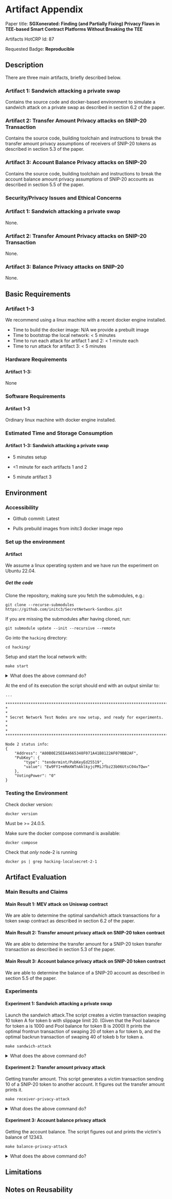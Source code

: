 # Artifact Appendix
Paper title: **SGXonerated: Finding (and Partially Fixing) Privacy Flaws in
TEE-based Smart Contract Platforms Without Breaking the TEE**

Artifacts HotCRP Id: 87

Requested Badge: **Reproducible**
<!-- Requested Badge: Either **Available** or **Reproducible** -->

## Description
<!-- A short description of your artifact and how it links to your paper. -->
There are three main artifacts, briefly described below.

### Artifact 1: Sandwich attacking a private swap
Contains the source code and docker-based environment to simulate a sandwich attack on
a private swap as described in section 6.2 of the paper.

### Artifact 2: Transfer Amount Privacy attacks on SNIP-20 Transaction
Contains the source code, building toolchain and instructions to break the transfer amount privacy
assumptions of receivers of SNIP-20 tokens as described in section 5.3 of the paper.

### Artifact 3: Account Balance Privacy attacks on SNIP-20
Contains the source code, building toolchain and instructions to break the account balance amount privacy
assumptions of SNIP-20 accounts as described in section 5.5 of the paper.

### Security/Privacy Issues and Ethical Concerns
<!--
 If your artifacts hold any risk to the security or privacy of the reviewer's machine, specify them here, e.g., if your artifacts require a specific security mechanism, like the firewall, ASLR, or another thing, to be disabled for its execution.
Also, emphasize if your artifacts contain malware samples, or something similar, to be analyzed.
In addition, you must highlight any ethical concerns regarding your artifacts here.
-->
### Artifact 1: Sandwich attacking a private swap
None.

### Artifact 2: Transfer Amount Privacy attacks on SNIP-20 Transaction
None.

### Artifact 3: Balance Privacy attacks on SNIP-20
None.

## Basic Requirements
<!--
Describe the minimal hardware and software requirements of your artifacts and estimate the compute time and storage required to run the artifacts.
-->
### Artifact 1-3
We recommend using a linux machine with a recent docker engine installed.

* Time to build the docker image: N/A we provide a prebuilt image
* Time to bootstrap the local network: < 5 minutes
* Time to run each attack for artifact 1 and 2: < 1 minute each
* Time to run attack for artifact 3: < 5 minutes

<!-- ### Artifact 4: Tracing attacks on SNIP-20 transfers
An SGX-enabled machine is required.
See [Secret Network Node Setup](https://docs.scrt.network/secret-network-documentation/infrastructure/setting-up-a-node-validator). -->


### Hardware Requirements
<!--
If your artifacts require specific hardware to be executed, mention that here.
Provide instructions on how a reviewer can gain access to that hardware through remote access, buying or renting, or even emulating the hardware.
Make sure to preserve the anonymity of the reviewer at any time.
-->
#### Artifact 1-3: 

None

<!-- #### Artifact 4: Tracing attacks on SNIP-20 transfers
An SGX-enabled machine is required.
See [Secret Network Node Setup](https://docs.scrt.network/secret-network-documentation/infrastructure/setting-up-a-node-validator). -->

### Software Requirements
<!--
Describe the OS and software packages required to evaluate your artifact.
This description is essential if you rely on proprietary software or software that might not be easily accessible for other reasons.
Describe how the reviewer can obtain and install all third-party software, data sets, and models.
-->
#### Artifact 1-3
Ordinary linux machine with docker engine installed.

<!-- #### Artifact 4: Tracing attacks on SNIP-20 transfers
Ordinary linux machine with docker engine installed to build the binaries and an
SGX-enabled machine is required to run a [Secret Network Node](https://docs.scrt.network/secret-network-documentation/infrastructure/setting-up-a-node-validator). -->

### Estimated Time and Storage Consumption
<!--
Provide an estimated value for the time the evaluation will take and the space on the disk it will consume. 
This helps reviewers to schedule the evaluation in their time plan and to see if everything is running as intended.
More specifically, a reviewer, who knows that the evaluation might take 10 hours, does not expect an error if,  after 1 hour, the computer is still calculating things.
-->
#### Artifact 1-3: Sandwich attacking a private swap

* 5 minutes setup

* <1 minute for each artifacts 1 and 2

* 5 minute artifact 3

<!-- #### Artifact 4: Tracing attacks on SNIP-20 transfers -->

<!-- * TODO time and storage consumption for secret network node?? -->

## Environment
<!--
In the following, describe how to access our artifact and all related and necessary data and software components.
Afterward, describe how to set up everything and how to verify that everything is set up correctly.
-->

### Accessibility
<!--
Describe how to access your artifacts via persistent sources.
Valid hosting options are institutional and third-party digital repositories.
Do not use personal web pages.
For repositories that evolve over time (e.g., Git Repositories ), specify a specific commit-id or tag to be evaluated.
In case your repository changes during the evaluation to address the reviewer's feedback, please provide an updated link (or commit-id / tag) in a comment.
-->
* Github commit: Latest

* Pulls prebuild images from initc3 docker image repo

### Set up the environment
<!--
Describe how the reviews should set up the environment for your artifacts, including download and install dependencies and the installation of the artifact itself.
Be as specific as possible here.
If possible, use code segments to simply the workflow, e.g.,

```bash
git clone git@my_awesome_artifact.com/repo
apt install libxxx xxx
```

Describe the expected results where it makes sense to do so.
-->

#### Artifact 
We assume a linux operating system and we have run the experiment on Ubuntu 22.04.

##### Get the code
Clone the repository, making sure you fetch the submodules, e.g.:

```shell
git clone --recurse-submodules https://github.com/initc3/SecretNetwork-Sandbox.git
```

If you are missing the submodules after having cloned, run:

```shell
git submodule update --init --recursive --remote
```


Go into the `hacking` directory:

```shell
cd hacking/
```

Setup and start the local network with:

```shell
make start
```

<details>
<summary>What does the above command do?</summary>

[Full description of start_node.sh](./hacking/scripts/README.md#start_nodesh)

1) Start a validator node (node-1) and a non-validator node (node-2)

2) Store and instantiate Toy Uniswap demo contracts and set up the initial states for the MEV sandwhich attack.
The pool sizes are 1000 for `token_a` and 2000 for `token_b`.
The victim and adversary account in the toy-swap contract each have a balance
of 100 `token_a` and `token_b`.

3) Store and instantiate snip-20 contract and set up the initial states for the SNIP-20 privacy attack demos.
The victim account has a balance of 12343. Two attacker accounts have balance of 10000 each.

4) Shut down node-1 to launch the attack in simulation mode without broadcasting
any transactions to the network.
</details>

At the end of its execution the script should end with an output similar to:
```console
...

*********************************************************************************
*                                                                               *
* Secret Network Test Nodes are now setup, and ready for experiments.           *
*                                                                               *
*********************************************************************************

Node 2 status info:
{
	"Address": "A80B0E25EEA4665348F071A41B8122AF079BB2AF",
	"PubKey": {
		"type": "tendermint/PubKeyEd25519",
		"value": "Ew9FY1+mRmXWTnAklkyjcPMiJfbz23b06UtsC04xTQw="
	},
	"VotingPower": "0"
}
```

### Testing the Environment
<!--
Describe the basic functionality tests to check if the environment is set up correctly.
These tests could be unit tests, training an ML model on very low training data, etc.
If these tests succeed, all required software should be functioning correctly.
Include the expected output for unambiguous outputs of tests.
Use code segments to simplify the workflow, e.g.,
```bash
python envtest.py
```
-->
Check docker version:

```shell
docker version
```

Must be >= 24.0.5.

Make sure the docker compose command is available:

```shell
docker compose
```

Check that *only* node-2 is running 
```shell
docker ps | grep hacking-localsecret-2-1
```


## Artifact Evaluation
<!--
This section includes all the steps required to evaluate your artifact's functionality and validate your paper's key results and claims.
Therefore, highlight your paper's main results and claims in the first subsection. And describe the experiments that support your claims in the subsection after that.
-->

### Main Results and Claims
<!--
List all your paper's main results and claims that are supported by your submitted artifacts.
-->

#### Main Result 1: MEV attack on Uniswap contract
We are able to determine the optimal sandwhich attack transactions for a token swap contract as described in section 6.2 of the paper.  

#### Main Result 2: Transfer amount privacy attack on SNIP-20 token contract
We are able to determine the transfer amount for a SNIP-20 token transfer transaction as described in section 5.3 of the paper.  

#### Main Result 3: Account balance privacy attack on SNIP-20 token contract
We are able to determine the balance of a SNIP-20 account as described in section 5.5 of the paper.

### Experiments
<!--
List each experiment the reviewer has to execute. Describe:
 - How to execute it in detailed steps.
 - What the expected result is.
 - How long it takes and how much space it consumes on disk. (approximately)
 - Which claim and results does it support, and how.
-->

#### Experiment 1: Sandwich attacking a private swap
Launch the sandwich attack.The script creates a victim transaction swaping 10 token A for token b with slippage limit 20. (Given that the Pool balance for token a is 1000 and Pool balance for token B is 2000) It prints the optimal frontrun transaction of swaping 20 of token a for token b, and the optimal backrun transaction of swaping 40 of tokeb b for token a.


```shell
make sandwich-attack
```

<details>
<summary>What does the above command do?</summary>

[Full description of sandwich-attack.sh](./hacking/scripts/README.md#sandwich-attacksh)


The above command simulates an adversary executing the following steps:

1) Generate a victim swap transaction to swap 10 `token_a` for at least 20 `token_b`.

2) Find a front-run transaction by bisection search that, when executed before the
   victim's transaction, won't fail the victim's transaction. The front-run transaction
   found swaps 20 `token_a` with a slippage limit of 0, resulting in obtaining 40
   `token_b`.

3) After the victim's transaction, the adversary executes a back-run transaction to
   sell the 40 `token_b`, increasing their balance of `token_a` by 1 and maintaining
   their balance of `token_b`.
</details>


#### Experiment 2: Transfer amount privacy attack
Getting transfer amount. This script generates a victim transaction sending 10 of a SNIP-20 token to another account. It figures out the transfer amount prints it.

```shell
make receiver-privacy-attack
```

<details>
<summary>What does the above command do?</summary>

[Full description of test_snip20.sh](hacking/scripts/README.md#test_snip20sh)

The above command simulates an adversary executing the following steps:

1) Generate a victim transaction to transfer 10 tokens to another account

2) Find a transfer amount by bisection search to figure out the tranfer amount:
   * that sets the victim's balance to 0
   * sends an amount `guess` to the victim's account resulting in the victim's account having a balance of `guess`
   * execute the victim's transaction to see if `guess` was enough to conver the victim's transfer transaction
3) If the `guess` was enough to cover the victim's transfer transaction then `guess` is the transfer amount
</details>

#### Experiment 3: Account balance privacy attack
Getting the account balance. The script figures out and prints the victim's balance of 12343.

```shell
make balance-privacy-attack
```

<details>
<summary>What does the above command do?</summary>

[Full description of test_balance.sh](./hacking/scripts/README.md#test_balancesh)

The above command simulates an adversary executing the following steps:

1) Execute balance inflation by creating transfers between the attacker's two accounts, reseting the account balance to the original value before the transfer, and repeating this until the balance has the maximum value.

2) Find a transaction by bisection search that transfers `guess` from the attacker's account to the victim's account until it causes an overflow error.

3) The victim's balance is the `2**128-1-guess`

</details>

## Limitations
<!--
Describe which tables and results are not reproducible with the provided artifacts.
Provide an argument why this is not included/possible.
-->

## Notes on Reusability
<!--
First, this section might not apply to your artifacts.
Use it to share information on how your artifact can be used beyond your research paper, e.g., as a general framework.
The overall goal of artifact evaluation is not only to reproduce and verify your research but also to help other researchers to re-use and improve on your artifacts.
Please describe how your artifacts can be adapted to other settings, e.g., more input dimensions, other datasets, and other behavior, through replacing individual modules and functionality or running more iterations of a specific part.
-->
